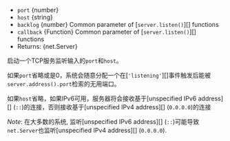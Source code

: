 <!-- YAML
added: v0.1.90
-->
* `port` {number}
* `host` {string}
* `backlog` {number} Common parameter of [`server.listen()`][] functions
* `callback` {Function} Common parameter of [`server.listen()`][] functions
* Returns: {net.Server}

启动一个TCP服务监听输入的`port`和`host`。

如果`port`省略或是0，系统会随意分配一个在[`'listening'`][]事件触发后能被`server.address().port`检索的无用端口。

如果`host`省略，如果IPv6可用，服务器将会接收基于[unspecified IPv6 address][] (`::`)的连接，否则接收基于[unspecified IPv4 address][] (`0.0.0.0`)的连接

*Note*: 在大多数的系统, 监听[unspecified IPv6 address][] (`::`)可能导致`net.Server`也监听[unspecified IPv4 address][] (`0.0.0.0`).
